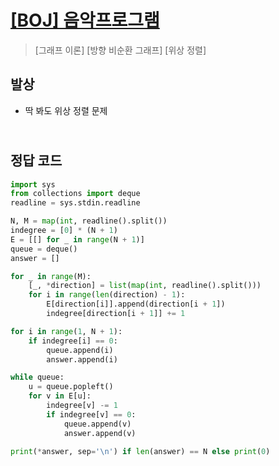 # [[BOJ] 음악프로그램](https://www.acmicpc.net/problem/2623)

> [그래프 이론] [방향 비순환 그래프] [위상 정렬]

## 발상

- 딱 봐도 위상 정렬 문제

## <br>정답 코드

```python
import sys
from collections import deque
readline = sys.stdin.readline

N, M = map(int, readline().split())
indegree = [0] * (N + 1)
E = [[] for _ in range(N + 1)]
queue = deque()
answer = []

for _ in range(M):
    [_, *direction] = list(map(int, readline().split()))
    for i in range(len(direction) - 1):
        E[direction[i]].append(direction[i + 1])
        indegree[direction[i + 1]] += 1

for i in range(1, N + 1):
    if indegree[i] == 0:
        queue.append(i)
        answer.append(i)

while queue:
    u = queue.popleft()
    for v in E[u]:
        indegree[v] -= 1
        if indegree[v] == 0:
            queue.append(v)
            answer.append(v)

print(*answer, sep='\n') if len(answer) == N else print(0)
```

